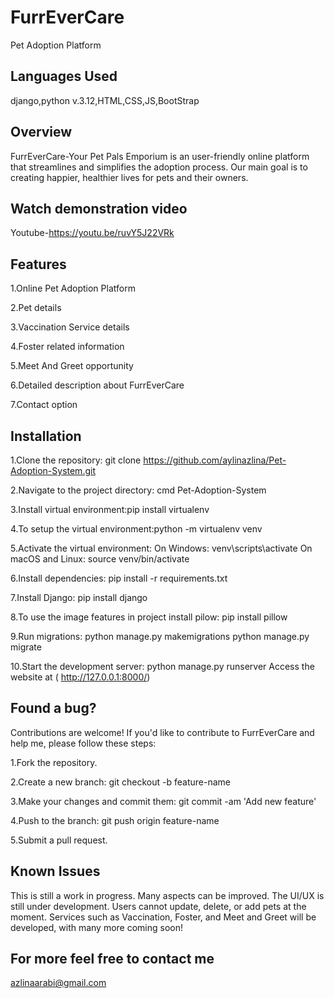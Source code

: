 
# FurrEverCare


 Pet Adoption Platform

## Languages Used
django,python v.3.12,HTML,CSS,JS,BootStrap
## Overview
FurrEverCare-Your Pet Pals Emporium is an user-friendly online platform that streamlines and simplifies the adoption process.
Our main goal is to creating happier, healthier lives for pets and their owners.

## Watch demonstration video
Youtube-https://youtu.be/ruvY5J22VRk
## Features
1.Online Pet Adoption Platform 

2.Pet details

3.Vaccination Service details

4.Foster related information

5.Meet And Greet opportunity

6.Detailed description about FurrEverCare 

7.Contact option



 
                                       

## Installation
1.Clone the repository: git clone https://github.com/aylinazlina/Pet-Adoption-System.git

2.Navigate to the project directory: cmd Pet-Adoption-System

3.Install virtual environment:pip install virtualenv

4.To setup the virtual environment:python -m virtualenv venv

5.Activate the virtual environment: On Windows: venv\scripts\activate On macOS and Linux: source venv/bin/activate

6.Install dependencies: pip install -r requirements.txt

7.Install Django: pip install django

8.To use the image features in project install pilow: pip install pillow

9.Run migrations: 
python manage.py makemigrations
python manage.py migrate

10.Start the development server: python manage.py runserver
Access the website at ( http://127.0.0.1:8000/)
## Found a bug?

Contributions are welcome! If you'd like to contribute to FurrEverCare and help me, please follow these steps:

1.Fork the repository.

2.Create a new branch: git checkout -b feature-name

3.Make your changes and commit them: git commit -am 'Add new feature'

4.Push to the branch: git push origin feature-name

5.Submit a pull request.
## Known Issues
This is still a work in progress. Many aspects can be improved. The UI/UX is still under development. Users cannot update, delete, or add pets at the moment. Services such as Vaccination, Foster, and Meet and Greet will be developed, with many more coming soon!
## For more feel free to contact me 
azlinaarabi@gmail.com
